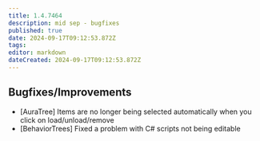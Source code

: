 ```yaml
---
title: 1.4.7464
description: mid sep - bugfixes
published: true
date: 2024-09-17T09:12:53.872Z
tags: 
editor: markdown
dateCreated: 2024-09-17T09:12:53.872Z
---
```


## Bugfixes/Improvements
- [AuraTree] Items are no longer being selected automatically when you click on load/unload/remove
- [BehaviorTrees] Fixed a problem with C# scripts not being editable
